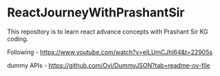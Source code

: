 # ReactJourneyWithPrashantSir
This repository is to learn react advance concepts with Prashant Sir KG coding.

Following - https://www.youtube.com/watch?v=eILUmCJhl64&t=22905s

dummy APIs - https://github.com/Ovi/DummyJSON?tab=readme-ov-file
